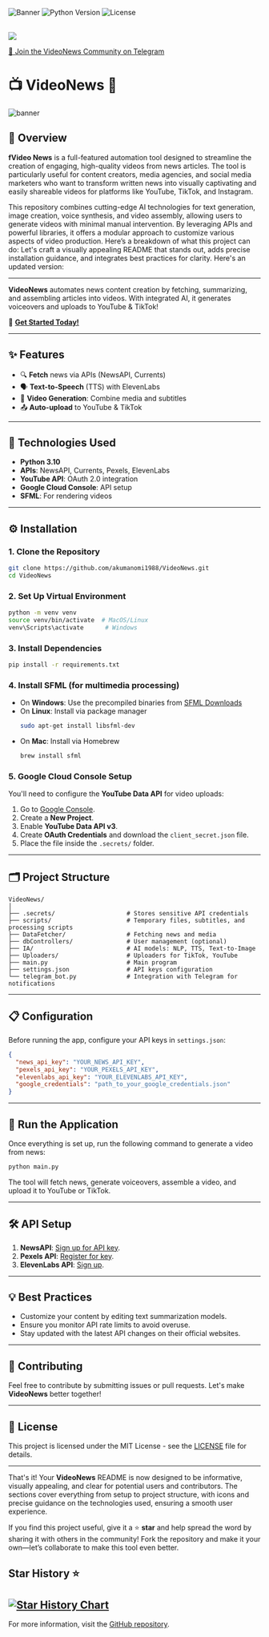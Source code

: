 ![Banner](https://img.shields.io/badge/Project%20Status-Active-green) ![Python Version](https://img.shields.io/badge/Python-3.10-blue) ![License](https://img.shields.io/badge/License-MIT-lightgrey)

</br>
<a href="https://www.buymeacoffee.com/akumanomi1k"><img src="https://img.buymeacoffee.com/button-api/?text=Fuel my creativity! 💸&emoji=🍺&slug=akumanomi1k&button_colour=FF3737&font_colour=000000&font_family=Inter&outline_colour=000000&coffee_colour=FF3737" /></a>

[🔗 Join the VideoNews Community on Telegram](https://t.me/VideoNewsCommunity)


# 📺 **VideoNews** 📰

![banner](https://th.bing.com/th/id/OIG4.QJJxpMDBlrWO4t0OTO.j?w=1024&h=1024&rs=1&pid=ImgDetMain)

## 📄 Overview

**fVideo News** is a full-featured automation tool designed to streamline the creation of engaging, high-quality videos from news articles. The tool is particularly useful for content creators, media agencies, and social media marketers who want to transform written news into visually captivating and easily shareable videos for platforms like YouTube, TikTok, and Instagram.

This repository combines cutting-edge AI technologies for text generation, image creation, voice synthesis, and video assembly, allowing users to generate videos with minimal manual intervention. By leveraging APIs and powerful libraries, it offers a modular approach to customize various aspects of video production. Here’s a breakdown of what this project can do:
Let's craft a visually appealing README that stands out, adds precise installation guidance, and integrates best practices for clarity. Here's an updated version:

---



**VideoNews** automates news content creation by fetching, summarizing, and assembling articles into videos. With integrated AI, it generates voiceovers and uploads to YouTube & TikTok!

🚀 **[Get Started Today!](#quickstart)**

---

## ✨ **Features**

- 🔍 **Fetch** news via APIs (NewsAPI, Currents)
- 🗣️ **Text-to-Speech** (TTS) with ElevenLabs
- 🎥 **Video Generation**: Combine media and subtitles
- 📤 **Auto-upload** to YouTube & TikTok

---

## 🎯 **Technologies Used**

- **Python 3.10**
- **APIs**: NewsAPI, Currents, Pexels, ElevenLabs
- **YouTube API**: OAuth 2.0 integration
- **Google Cloud Console**: API setup
- **SFML**: For rendering videos

---

## ⚙️ **Installation**

### 1. **Clone the Repository**

```bash
git clone https://github.com/akumanomi1988/VideoNews.git
cd VideoNews
```

### 2. **Set Up Virtual Environment**

```bash
python -m venv venv
source venv/bin/activate  # MacOS/Linux
venv\Scripts\activate      # Windows
```

### 3. **Install Dependencies**

```bash
pip install -r requirements.txt
```

### 4. **Install SFML** (for multimedia processing)

- On **Windows**: Use the precompiled binaries from [SFML Downloads](https://www.sfml-dev.org/download.php)
- On **Linux**: Install via package manager
  ```bash
  sudo apt-get install libsfml-dev
  ```
- On **Mac**: Install via Homebrew
  ```bash
  brew install sfml
  ```

### 5. **Google Cloud Console Setup**

You'll need to configure the **YouTube Data API** for video uploads:

1. Go to [Google Console](https://console.cloud.google.com/).
2. Create a **New Project**.
3. Enable **YouTube Data API v3**.
4. Create **OAuth Credentials** and download the `client_secret.json` file.
5. Place the file inside the `.secrets/` folder.

---

## 🗂 **Project Structure**

```plaintext
VideoNews/
│
├── .secrets/                    # Stores sensitive API credentials
├── scripts/                     # Temporary files, subtitles, and processing scripts
├── DataFetcher/                 # Fetching news and media
├── dbControllers/               # User management (optional)
├── IA/                          # AI models: NLP, TTS, Text-to-Image
├── Uploaders/                   # Uploaders for TikTok, YouTube
├── main.py                      # Main program
├── settings.json                # API keys configuration
└── telegram_bot.py              # Integration with Telegram for notifications
```

---

## 📋 **Configuration**

Before running the app, configure your API keys in `settings.json`:

```json
{
  "news_api_key": "YOUR_NEWS_API_KEY",
  "pexels_api_key": "YOUR_PEXELS_API_KEY",
  "elevenlabs_api_key": "YOUR_ELEVENLABS_API_KEY",
  "google_credentials": "path_to_your_google_credentials.json"
}
```

---

## 🚀 **Run the Application**

Once everything is set up, run the following command to generate a video from news:

```bash
python main.py
```

The tool will fetch news, generate voiceovers, assemble a video, and upload it to YouTube or TikTok.

---

## 🛠 **API Setup**

1. **NewsAPI**: [Sign up for API key](https://newsapi.org/).
2. **Pexels API**: [Register for key](https://pexels.com/api/).
3. **ElevenLabs API**: [Sign up](https://elevenlabs.io/).

---

## 💡 **Best Practices**

- Customize your content by editing text summarization models.
- Ensure you monitor API rate limits to avoid overuse.
- Stay updated with the latest API changes on their official websites.

---

## 🤝 **Contributing**

Feel free to contribute by submitting issues or pull requests. Let's make **VideoNews** better together!

---

## 📄 **License**

This project is licensed under the MIT License - see the [LICENSE](LICENSE) file for details.

---

That's it! Your **VideoNews** README is now designed to be informative, visually appealing, and clear for potential users and contributors. The sections cover everything from setup to project structure, with icons and precise guidance on the technologies used, ensuring a smooth user experience.

If you find this project useful, give it a ⭐ **star** and help spread the word by sharing it with others in the community! Fork the repository and make it your own—let’s collaborate to make this tool even better.

## Star History ⭐

[![Star History Chart](https://api.star-history.com/svg?repos=Akumanomi1988/from_news_to_uploaded&type=Date)](https://star-history.com/#Akumanomi1988/from_news_to_uploaded&Date)
---

For more information, visit the [GitHub repository](https://github.com/Akumanomi1988/VideoNews).
